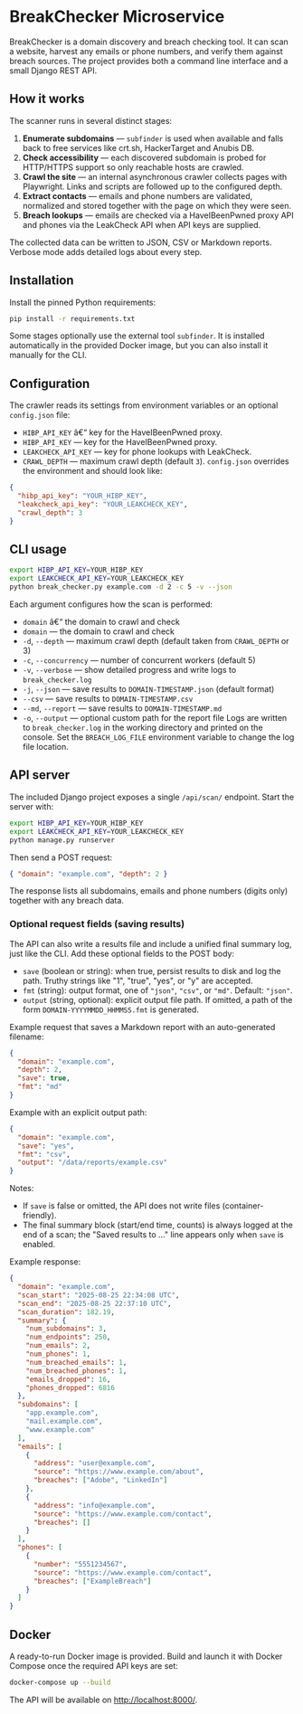 ﻿# BreakChecker Microservice

BreakChecker is a domain discovery and breach checking tool. It can scan a
website, harvest any emails or phone numbers, and verify them against breach
sources. The project provides both a command line interface and a small Django
REST API.

## How it works

The scanner runs in several distinct stages:

1. **Enumerate subdomains** —  `subfinder` is used when available and falls back 
   to free services like crt.sh, HackerTarget and Anubis DB.
2. **Check accessibility** — each discovered subdomain is probed for HTTP/HTTPS
   support so only reachable hosts are crawled.
3. **Crawl the site** — an internal asynchronous crawler collects pages with
   Playwright. Links and scripts are followed up to the configured depth.
4. **Extract contacts** — emails and phone numbers are validated, normalized and
   stored together with the page on which they were seen.
5. **Breach lookups** — emails are checked via a HaveIBeenPwned proxy API and
   phones via the LeakCheck API when API keys are supplied.

The collected data can be written to JSON, CSV or Markdown reports. Verbose mode
adds detailed logs about every step.

## Installation

Install the pinned Python requirements:

```bash
pip install -r requirements.txt
```

Some stages optionally use the external tool ``subfinder``. It is installed
automatically in the provided Docker image, but you can also install it manually
for the CLI.

## Configuration

The crawler reads its settings from environment variables or an optional
`config.json` file:

- `HIBP_API_KEY` â€“ key for the HaveIBeenPwned proxy.
-  `HIBP_API_KEY` — key for the HaveIBeenPwned proxy. 
-  `LEAKCHECK_API_KEY` — key for phone lookups with LeakCheck. 
-  `CRAWL_DEPTH` — maximum crawl depth (default `3`). 
`config.json` overrides the environment and should look like:

```json
{
  "hibp_api_key": "YOUR_HIBP_KEY",
  "leakcheck_api_key": "YOUR_LEAKCHECK_KEY",
  "crawl_depth": 3
}
```

## CLI usage

```bash
export HIBP_API_KEY=YOUR_HIBP_KEY
export LEAKCHECK_API_KEY=YOUR_LEAKCHECK_KEY
python break_checker.py example.com -d 2 -c 5 -v --json
```

Each argument configures how the scan is performed:

- `domain` â€“ the domain to crawl and check
-  `domain` — the domain to crawl and check 
-  `-d`, `--depth` — maximum crawl depth (default taken from `CRAWL_DEPTH` or 3) 
-  `-c`, `--concurrency` — number of concurrent workers (default 5) 
-  `-v`, `--verbose` — show detailed progress and write logs to `break_checker.log` 
-  `-j`, `--json` — save results to `DOMAIN-TIMESTAMP.json` (default format) 
-  `--csv` — save results to `DOMAIN-TIMESTAMP.csv` 
-  `--md`, `--report` — save results to `DOMAIN-TIMESTAMP.md` 
-  `-o`, `--output` — optional custom path for the report file 
Logs are written to `break_checker.log` in the working directory and printed on
the console. Set the `BREACH_LOG_FILE` environment variable to change the log
file location.

## API server

The included Django project exposes a single `/api/scan/` endpoint. Start the
server with:

```bash
export HIBP_API_KEY=YOUR_HIBP_KEY
export LEAKCHECK_API_KEY=YOUR_LEAKCHECK_KEY
python manage.py runserver
```

Then send a POST request:

```json
{ "domain": "example.com", "depth": 2 }
```

The response lists all subdomains, emails and phone numbers (digits only)
together with any breach data.

### Optional request fields (saving results)

The API can also write a results file and include a unified final summary log,
just like the CLI. Add these optional fields to the POST body:

- `save` (boolean or string): when true, persist results to disk and log the path.
  Truthy strings like "1", "true", "yes", or "y" are accepted.
- `fmt` (string): output format, one of `"json"`, `"csv"`, or `"md"`. Default: `"json"`.
- `output` (string, optional): explicit output file path. If omitted, a path of
  the form `DOMAIN-YYYYMMDD_HHMMSS.fmt` is generated.

Example request that saves a Markdown report with an auto-generated filename:

```json
{
  "domain": "example.com",
  "depth": 2,
  "save": true,
  "fmt": "md"
}
```

Example with an explicit output path:

```json
{
  "domain": "example.com",
  "save": "yes",
  "fmt": "csv",
  "output": "/data/reports/example.csv"
}
```

Notes:
- If `save` is false or omitted, the API does not write files (container-friendly).
- The final summary block (start/end time, counts) is always logged at the end
  of a scan; the "Saved results to …" line appears only when `save` is enabled.

Example response:

```json
{
  "domain": "example.com",
  "scan_start": "2025-08-25 22:34:08 UTC",
  "scan_end": "2025-08-25 22:37:10 UTC",
  "scan_duration": 182.19,
  "summary": {
    "num_subdomains": 3,
    "num_endpoints": 250,
    "num_emails": 2,
    "num_phones": 1,
    "num_breached_emails": 1,
    "num_breached_phones": 1,
    "emails_dropped": 16,
    "phones_dropped": 6816
  },
  "subdomains": [
    "app.example.com",
    "mail.example.com",
    "www.example.com"
  ],
  "emails": [
    {
      "address": "user@example.com",
      "source": "https://www.example.com/about",
      "breaches": ["Adobe", "LinkedIn"]
    },
    {
      "address": "info@example.com",
      "source": "https://www.example.com/contact",
      "breaches": []
    }
  ],
  "phones": [
    {
      "number": "5551234567",
      "source": "https://www.example.com/contact",
      "breaches": ["ExampleBreach"]
    }
  ]
}
```

## Docker

A ready-to-run Docker image is provided. Build and launch it with Docker Compose
once the required API keys are set:

```bash
docker-compose up --build
```

The API will be available on <http://localhost:8000/>.
